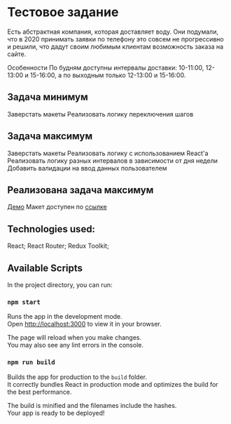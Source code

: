 # Тестовое задание
Есть абстрактная компания, которая доставляет воду. Они подумали, что в 2020 принимать заявки по телефону это совсем не прогрессивно и решили, что дадут своим любимым клиентам возможность заказа на сайте.

Особенности
По будням доступны интервалы доставки: 10-11:00, 12-13:00 и 15-16:00, а по выходным только 12-13:00 и 15-16:00.

## Задача минимум
Заверстать макеты
Реализовать логику переключения шагов

## Задача максимум
Заверстать макеты
Реализовать логику с использованием React'а
Реализовать логику разных интервалов в зависимости от дня недели
Добавить валидации на ввод данных пользователем

## Реализована задача максимум

[Демо](https://pure-water-iota.vercel.app/) 
Макет доступен по [ссылке](https://www.figma.com/file/5M9pqr9sfFyaQiPEHgPTxQ/%D0%A2%D0%B5%D1%81%D1%82%D0%BE%D0%B2%D0%BE%D0%B5-frontend-(Copy)?node-id=1-66&t=b5xXrhgN7kieedNx-0) 



## Technologies used:
React;
React Router;
Redux Toolkit;

## Available Scripts

In the project directory, you can run:

### `npm start`

Runs the app in the development mode.\
Open [http://localhost:3000](http://localhost:3000) to view it in your browser.

The page will reload when you make changes.\
You may also see any lint errors in the console.

### `npm run build`

Builds the app for production to the `build` folder.\
It correctly bundles React in production mode and optimizes the build for the best performance.

The build is minified and the filenames include the hashes.\
Your app is ready to be deployed!

